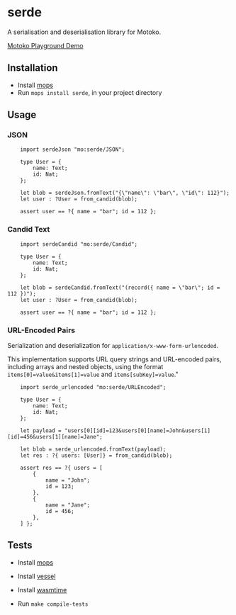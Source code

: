 # serde

A serialisation and deserialisation library for Motoko.

[Motoko Playground Demo](https://m7sm4-2iaaa-aaaab-qabra-cai.raw.ic0.app/?tag=3196250840)

## Installation
- Install [mops](https://j4mwm-bqaaa-aaaam-qajbq-cai.ic0.app/#/docs/install)
- Run `mops install serde`, in your project directory

## Usage

### JSON

```motoko
    import serdeJson "mo:serde/JSON";
    
    type User = {
        name: Text;
        id: Nat;
    };

    let blob = serdeJson.fromText("{\"name\": \"bar\", \"id\": 112}");
    let user : ?User = from_candid(blob);

    assert user == ?{ name = "bar"; id = 112 };

```

### Candid Text
```motoko
    import serdeCandid "mo:serde/Candid";

    type User = {
        name: Text;
        id: Nat;
    };

    let blob = serdeCandid.fromText("(record({ name = \"bar\"; id = 112 })");
    let user : ?User = from_candid(blob);

    assert user == ?{ name = "bar"; id = 112 };

```

### URL-Encoded Pairs
Serialization and deserialization for `application/x-www-form-urlencoded`.

This implementation supports URL query strings and URL-encoded pairs, including arrays and nested objects, using the format `items[0]=value&items[1]=value` and `items[subKey]=value`."

```motoko
    import serde_urlencoded "mo:serde/URLEncoded";
    
    type User = {
        name: Text;
        id: Nat; 
    };
    
    let payload = "users[0][id]=123&users[0][name]=John&users[1][id]=456&users[1][name]=Jane";

    let blob = serde_urlencoded.fromText(payload);
    let res : ?{ users: [User]} = from_candid(blob);

    assert res == ?{ users = [
        {
            name = "John";
            id = 123;
        },
        {
            name = "Jane";
            id = 456;
        },
    ] };

```
## Tests
- Install [mops](https://j4mwm-bqaaa-aaaam-qajbq-cai.ic0.app/#/docs/install)
- Install [vessel](https://github.com/dfinity/vessel)
- Install [wasmtime](https://github.com/bytecodealliance/wasmtime/blob/main/README.md#wasmtime)

- Run `make compile-tests`